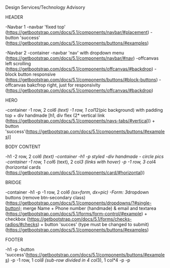 Design Services/Technology Advisory


HEADER

-Navbar 1 
 -navbar 'fixed top' (https://getbootstrap.com/docs/5.1/components/navbar/#placement)
 -button 'success' (https://getbootstrap.com/docs/5.1/components/buttons/#examples)

-Navbar 2
 -container
 -navbar 'nav' with dropdown menu (https://getbootstrap.com/docs/5.1/components/navbar/#nav)
 -offcanvas left scrolling (https://getbootstrap.com/docs/5.1/components/offcanvas/#backdrop)
 -block button responsive (https://getbootstrap.com/docs/5.1/components/buttons/#block-buttons)
 -offcanvas bakcfrop right, just for responsivity (https://getbootstrap.com/docs/5.1/components/offcanvas/#backdrop)

HERO

 -container
 -1 row, 2 col*6 (text)
 -1 row, 1 col*12(pic background) with padding top + div handmade [h1, div flex (2* vertical link (https://getbootstrap.com/docs/5.1/components/navs-tabs/#vertical)) + button 'success'(https://getbootstrap.com/docs/5.1/components/buttons/#examples)]


BODY CONTENT

 -h1
 -2 row, 2 col*6 (text)
 -container
 -h1
 -p styled
 -div handmade - circle pics
 -container
 -1 row, 1 col*6 (text), 2 col*3 (links with hover)
 -p
 -1 row, 3 col*4 (horizontal cards (https://getbootstrap.com/docs/5.1/components/card/#horizontal))

BRIDGE

 -container
 -h1
 -p
 -1 row, 2 col*6 (sx=form, dx=pic)
  -Form: 3*dropdown buttons (remove btn-secondary class) (https://getbootstrap.com/docs/5.1/components/dropdowns/?#single-button); merge Name + Phone number (handmade) & email and textarea (https://getbootstrap.com/docs/5.1/forms/form-control/#example) + checkbox (https://getbootstrap.com/docs/5.1/forms/checks-radios/#checks) + button 'succes' (type must be changed to submit) (https://getbootstrap.com/docs/5.1/components/buttons/#examples)

FOOTER

 -h1
 -p
 -button 'success'(https://getbootstrap.com/docs/5.1/components/buttons/#examples)
 -p
 -1 row, 1 col*8 (sub-row divided in 4 col*3), 1 col*4
 -p
 -p



